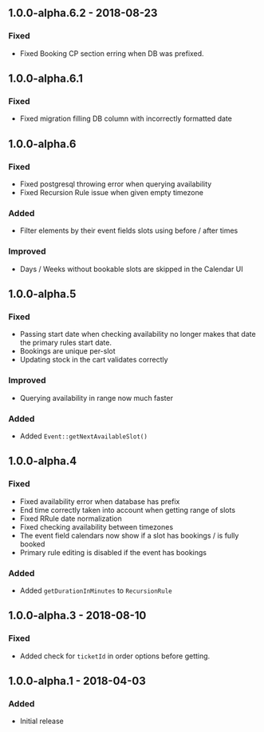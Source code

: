 ## 1.0.0-alpha.6.2 - 2018-08-23
### Fixed
- Fixed Booking CP section erring when DB was prefixed.

## 1.0.0-alpha.6.1
### Fixed
- Fixed migration filling DB column with incorrectly formatted date

## 1.0.0-alpha.6
### Fixed
- Fixed postgresql throwing error when querying availability
- Fixed Recursion Rule issue when given empty timezone

### Added
- Filter elements by their event fields slots using before / after times

### Improved
- Days / Weeks without bookable slots are skipped in the Calendar UI

## 1.0.0-alpha.5
### Fixed
- Passing start date when checking availability no longer makes that date the primary rules start date.
- Bookings are unique per-slot
- Updating stock in the cart validates correctly

### Improved
- Querying availability in range now much faster

### Added
- Added `Event::getNextAvailableSlot()`

## 1.0.0-alpha.4
### Fixed
- Fixed availability error when database has prefix
- End time correctly taken into account when getting range of slots
- Fixed RRule date normalization
- Fixed checking availability between timezones
- The event field calendars now show if a slot has bookings / is fully booked
- Primary rule editing is disabled if the event has bookings

### Added
- Added `getDurationInMinutes` to `RecursionRule`

## 1.0.0-alpha.3 - 2018-08-10
### Fixed
- Added check for `ticketId` in order options before getting.

## 1.0.0-alpha.1 - 2018-04-03
### Added
- Initial release
